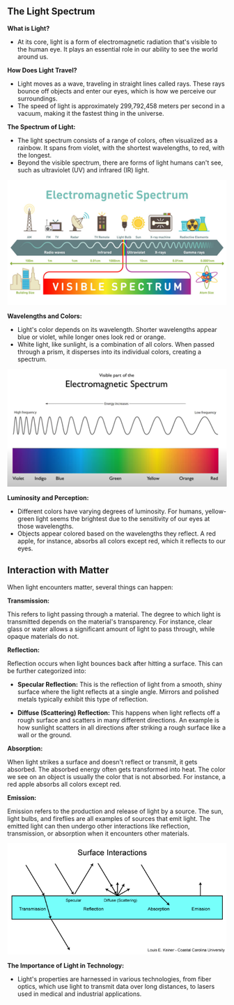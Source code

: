 ## The Light Spectrum

**What is Light?**

- At its core, light is a form of electromagnetic radiation that's visible to the human eye. It plays an essential role in our ability to see the world around us.

**How Does Light Travel?**

- Light moves as a wave, traveling in straight lines called rays. These rays bounce off objects and enter our eyes, which is how we perceive our surroundings.
- The speed of light is approximately 299,792,458 meters per second in a vacuum, making it the fastest thing in the universe.

**The Spectrum of Light:**

- The light spectrum consists of a range of colors, often visualized as a rainbow. It spans from violet, with the shortest wavelengths, to red, with the longest.
- Beyond the visible spectrum, there are forms of light humans can't see, such as ultraviolet (UV) and infrared (IR) light.

![](./_Img/Electromagnet_Spectrum.png)

**Wavelengths and Colors:**

- Light's color depends on its wavelength. Shorter wavelengths appear blue or violet, while longer ones look red or orange.
- White light, like sunlight, is a combination of all colors. When passed through a prism, it disperses into its individual colors, creating a spectrum.

![](./_Img/Electromagnet_Color_Spectrum.png)

**Luminosity and Perception:**

- Different colors have varying degrees of luminosity. For humans, yellow-green light seems the brightest due to the sensitivity of our eyes at those wavelengths.
- Objects appear colored based on the wavelengths they reflect. A red apple, for instance, absorbs all colors except red, which it reflects to our eyes.

## Interaction with Matter

When light encounters matter, several things can happen:

**Transmission:**

This refers to light passing through a material. The degree to which light is transmitted depends on the material's transparency. For instance, clear glass or water allows a significant amount of light to pass through, while opaque materials do not.

**Reflection:**

Reflection occurs when light bounces back after hitting a surface. This can be further categorized into:

- **Specular Reflection:** This is the reflection of light from a smooth, shiny surface where the light reflects at a single angle. Mirrors and polished metals typically exhibit this type of reflection.

- **Diffuse (Scattering) Reflection:** This happens when light reflects off a rough surface and scatters in many different directions. An example is how sunlight scatters in all directions after striking a rough surface like a wall or the ground.

**Absorption:**

When light strikes a surface and doesn't reflect or transmit, it gets absorbed. The absorbed energy often gets transformed into heat. The color we see on an object is usually the color that is not absorbed. For instance, a red apple absorbs all colors except red.

**Emission:** 

Emission refers to the production and release of light by a source. The sun, light bulbs, and fireflies are all examples of sources that emit light. The emitted light can then undergo other interactions like reflection, transmission, or absorption when it encounters other materials.

![](./_Img/Surface_Interactions.png)

**The Importance of Light in Technology:**

- Light's properties are harnessed in various technologies, from fiber optics, which use light to transmit data over long distances, to lasers used in medical and industrial applications.